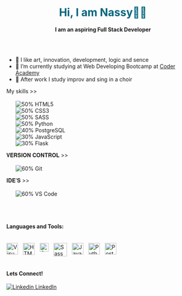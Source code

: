 <p align="center">
  <h1 align="center", style="color:#00647D">Hi, I am Nassy👋🏼</h1>
</p>
<p align="center"> <strong>I am an aspiring Full Stack Developer</strong>
</p>
<br><br>
<ul>

  <li>💚 I like art, innovation, development, logic and sence</li>
  <li>💼 I’m currently studying at Web Developing Bootcamp at <a href = "https://www.coderacademy.edu.au/web-development-bootcamp?" target="_blank">Coder Academy</li></a>   
  <li> 🎤 After work I study improv and sing in a choir</li>

</ul>


My skills >> <br><br>
&nbsp;&nbsp;&nbsp;&nbsp;&nbsp;&nbsp;![50%](https://progress-bar.dev/50)		HTML5<br>
&nbsp;&nbsp;&nbsp;&nbsp;&nbsp;&nbsp;![50%](https://progress-bar.dev/50)		CSS3<br>
&nbsp;&nbsp;&nbsp;&nbsp;&nbsp;&nbsp;![50%](https://progress-bar.dev/50)		SASS<br>
&nbsp;&nbsp;&nbsp;&nbsp;&nbsp;&nbsp;![50%](https://progress-bar.dev/50)		Python<br>
&nbsp;&nbsp;&nbsp;&nbsp;&nbsp;&nbsp;![40%](https://progress-bar.dev/40)		PostgreSQL<br>
&nbsp;&nbsp;&nbsp;&nbsp;&nbsp;&nbsp;![30%](https://progress-bar.dev/30)		JavaScript<br>
&nbsp;&nbsp;&nbsp;&nbsp;&nbsp;&nbsp;![30%](https://progress-bar.dev/30)		Flask<br>


𝐕𝐄𝐑𝐒𝐈𝐎𝐍 𝐂𝐎𝐍𝐓𝐑𝐎𝐋 >> <br><br>
&nbsp;&nbsp;&nbsp;&nbsp;&nbsp;&nbsp;![60%](https://progress-bar.dev/60)		Git<br>

𝐈𝐃𝐄’𝐒 >> <br><br>
&nbsp;&nbsp;&nbsp;&nbsp;&nbsp;&nbsp;![60%](https://progress-bar.dev/60)		VS Code<br>


<br><br>
#### Languages and Tools:<br><br>

<img align="left" alt="Visual Studio Code" width="30px" src="https://upload.wikimedia.org/wikipedia/commons/thumb/9/9a/Visual_Studio_Code_1.35_icon.svg/512px-Visual_Studio_Code_1.35_icon.svg.png?20210804221519" style="padding-right:10px;" />
<img align="left" alt="HTML5" width="31px" src="https://upload.wikimedia.org/wikipedia/commons/thumb/6/61/HTML5_logo_and_wordmark.svg/512px-HTML5_logo_and_wordmark.svg.png?20170517184425" style="padding-right:10px;" />
<img align="left" alt="CSS3" width="23px" src="https://upload.wikimedia.org/wikipedia/commons/thumb/d/d5/CSS3_logo_and_wordmark.svg/363px-CSS3_logo_and_wordmark.svg.png?20160530175649" style="padding-right:10px;" />
<img align="left" alt="Sass" width="35px" src="https://upload.wikimedia.org/wikipedia/commons/thumb/9/96/Sass_Logo_Color.svg/512px-Sass_Logo_Color.svg.png?20150315202757" style="padding-right:10px;" />
<img align="left" alt="JavaScript" width="30px" src="https://upload.wikimedia.org/wikipedia/commons/thumb/9/99/Unofficial_JavaScript_logo_2.svg/512px-Unofficial_JavaScript_logo_2.svg.png?20141107110902" style="padding-right:10px;" />
<img align="left" alt="Python" width="30px" src="https://s3.dualstack.us-east-2.amazonaws.com/pythondotorg-assets/media/community/logos/python-logo-only.png" style="padding-right:10px;" />
<img align="left" alt="PostgreSQL" width="30px" src="https://wiki.postgresql.org/images/3/30/PostgreSQL_logo.3colors.120x120.png" 
<img align="left" alt="Flask" width="70px" src="https://upload.wikimedia.org/wikipedia/commons/thumb/3/3c/Flask_logo.svg/460px-Flask_logo.svg.png?20120519143422"/>
<br><br><br>

#### Lets Connect! <br> 
[![Linkedin](https://i.stack.imgur.com/gVE0j.png) LinkedIn](https://www.linkedin.com/in/nassykova/)
&nbsp;

